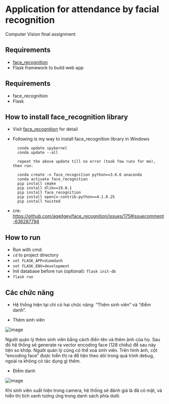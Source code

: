 # Application for attendance by facial recognition
Computer Vision final assignment

## Requirements
- [face_recognition](https://github.com/ageitgey/face_recognition)
- Flask framework to build web app


## Requirements
- face_recognition
- Flask

## How to install face_recognition library
- Visit [face_recognition](https://github.com/ageitgey/face_recognition) for detail
- Following is my way to install face_recognition library in Windows

        conda update ipykernel
        conda update --all

        repeat the above update till no error (took few runs for me), then run:

        conda create -n face_recognition python==3.6.6 anaconda
        conda activate face_recognition
        pip install cmake
        pip install dlib==19.8.1
        pip install face_recognition
        pip install opencv-contrib-python==4.1.0.25
        pip install twisted

- cre: https://github.com/ageitgey/face_recognition/issues/175#issuecomment-636287794


## How to run
- Run with cmd:
- `cd` to project directory
- `set FLASK_APP=diemdanh`
- `set FLASK_ENV=development`
- Init database before run (optional): `flask init-db`
- `flask run`

## Các chức năng

- Hệ thống hiện tại chỉ có hai chức năng: “Thêm sinh viên” và “điểm danh”. 

+ Thêm sinh viên

![image](https://user-images.githubusercontent.com/59023235/152696192-c7e35c14-ac8d-480c-98f4-41f976ae2dd1.png)

Người quản lý thêm sinh viên bằng cách điền tên và thêm ảnh của họ. Sau đó hệ thống sẽ generate ra vector encoding face (128 chiều) để sau này tiện so khớp. Người quản lý cũng có thể xoá sinh viên. Trên hình ảnh, cột “encoding face” được hiển thị ra để tiện theo dõi trong quá trình debug, ngoài ra không có tác dụng gì thêm. 

+ Điểm danh

![image](https://user-images.githubusercontent.com/59023235/152696216-e7342e55-ec67-4f3e-b91e-6ef5a8a9e632.png)

Khi sinh viên xuất hiện trong camera, hệ thống sẽ đánh giá là đã có mặt, và hiển thị tích xanh tương ứng trong danh sách phía dưới. 
